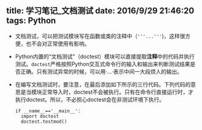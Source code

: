 ﻿title: 学习笔记_文档测试
date: 2016/9/29 21:46:20
tags: Python
---

- 文档测试，可以把测试模块写在函数或类的注释中（`'''...'''`)，这样很方便，也不会对正常使用有影响。

- Python内置的“文档测试”（doctest）模块可以直接提取**注释**中的代码并执行测试。`doctest`严格按照Python交互式命令行的输入和输出来判断测试结果是否正确。只有测试异常的时候，可以用·...·表示中间一大段烦人的输出。

- 在编写文档测试时，要注意，在最后添加如下所示的三行代码。下列代码的意思是当模块正常导入时，doctest不会被执行。只有在命令行直接运行时，才执行doctest。所以，不必担心doctest会在非测试环境下执行。
  
  ```
  if __name__=='__main__':
    import doctest
    doctest.testmod()
  ```